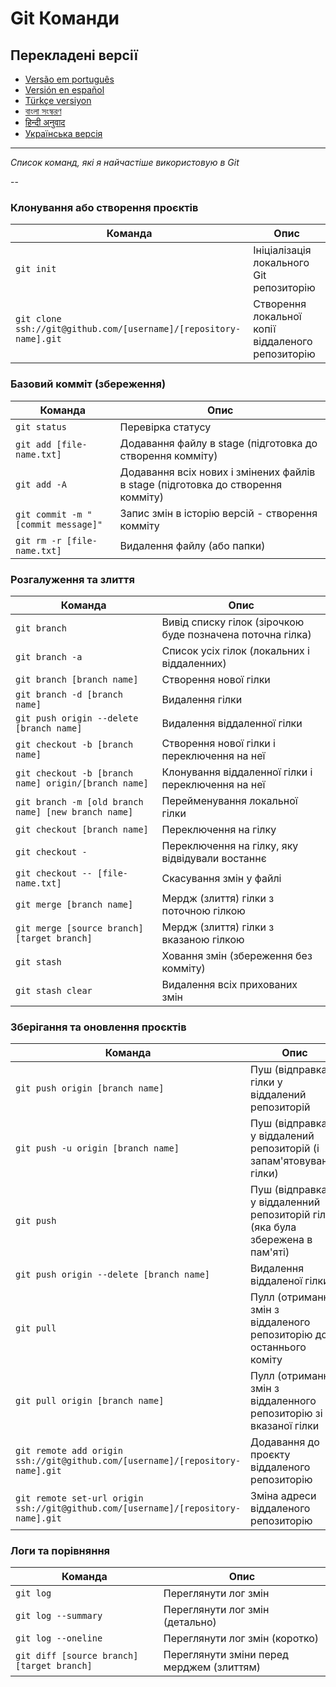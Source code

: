 Git Команди
============

## Перекладені версії
- [Versão em português](READMEpt.md)
- [Versión en español](READMEes.md)
- [Türkçe versiyon](READMEtr.md)
- [বাংলা সংস্করণ](READMEbn.md)
- [हिन्दी अनुवाद](READMEhi.md)
- [Українська версія](READMEua.md)

___

_Список команд, які я найчастіше використовую в Git_

--

### Клонування або створення проєктів

| Команда                                                           | Опис                                              |
|-------------------------------------------------------------------|---------------------------------------------------|
| `git init`                                                        | Ініціалізація локального Git репозиторію          |
| `git clone ssh://git@github.com/[username]/[repository-name].git` | Створення локальної копії віддаленого репозиторію |

### Базовий комміт (збереження)

| Команда | Опис                                                                             |
| ------- |----------------------------------------------------------------------------------|
| `git status` | Перевірка статусу                                                                |
| `git add [file-name.txt]` | Додавання файлу в stage (підготовка до створення комміту)                        |
| `git add -A` | Додавання всіх нових і змінених файлів в stage (підготовка до створення комміту) |
| `git commit -m "[commit message]"` | Запис змін в історію версій - створення комміту                                  |
| `git rm -r [file-name.txt]` | Видалення файлу (або папки)                                                      |

### Розгалуження та злиття

| Команда | Опис                                                       |
| ------- |------------------------------------------------------------|
| `git branch` | Вивід списку гілок (зірочкою буде позначена поточна гілка) |
| `git branch -a` | Список усіх гілок (локальних і віддаленних)                |
| `git branch [branch name]` | Створення нової гілки                                      |
| `git branch -d [branch name]` | Видалення гілки                                            |
| `git push origin --delete [branch name]` | Видалення віддаленної гілки                                |
| `git checkout -b [branch name]` | Створення нової гілки і переключення на неї                |
| `git checkout -b [branch name] origin/[branch name]` | Клонування віддаленної гілки і переключення на неї         |
| `git branch -m [old branch name] [new branch name]` | Перейменування локальної гілки                             |
| `git checkout [branch name]` | Переключення на гілку                                      |
| `git checkout -` | Переключення на гілку, яку відвідували востаннє            |
| `git checkout -- [file-name.txt]` | Скасування змін у файлі                                    |
| `git merge [branch name]` | Мердж (злиття) гілки з поточною гілкою                      |
| `git merge [source branch] [target branch]` | Мердж (злиття) гілки з вказаною гілкою                      |
| `git stash` | Ховання змін (збереження без комміту)                      |
| `git stash clear` | Видалення всіх прихованих змін                             |

### Зберігання та оновлення проєктів

| Команда | Опис                                                                           |
| ------- |--------------------------------------------------------------------------------|
| `git push origin [branch name]` | Пуш (відправка) гілки у віддалений репозиторій                                |
| `git push -u origin [branch name]` | Пуш (відправка) у віддалений репозиторій (і запам'ятовування гілки)           |
| `git push` | Пуш (відправка) у віддаленний репозиторій гілки (яка була збережена в пам'яті) |
| `git push origin --delete [branch name]` | Видалення віддаленої гілки                                                    |
| `git pull` | Пулл (отримання) змін з віддаленого репозиторію до останнього коміту           |
| `git pull origin [branch name]` | Пулл (отримання) змін з віддаленного репозиторію зі вказаної гілки              |
| `git remote add origin ssh://git@github.com/[username]/[repository-name].git` | Додавання до проєкту віддаленого репозиторію                                  |
| `git remote set-url origin ssh://git@github.com/[username]/[repository-name].git` | Зміна адреси віддаленого репозиторію                                           |

### Логи та порівняння

| Команда | Опис                                    |
| ------- |-----------------------------------------|
| `git log` | Переглянути лог змін                    |
| `git log --summary` | Переглянути лог змін  (детально)           |
| `git log --oneline` | Переглянути лог змін  (коротко)            |
| `git diff [source branch] [target branch]` | Переглянути зміни перед мерджем (злиттям) |
